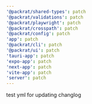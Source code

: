 ```yaml
---
'@packrat/shared-types': patch
'@packrat/validations': patch
'@packrat/playwright': patch
'@packrat/crosspath': patch
'@packrat/config': patch
'app': patch
'@packrat/cli': patch
'@packrat/ui': patch
'tauri-app': patch
'expo-app': patch
'next-app': patch
'vite-app': patch
'server': patch
---
```


test yml for updating changlog
